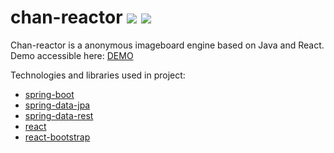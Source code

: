 chan-reactor [![](http://chanreactor.top:8080/buildStatus/icon?job=chan)](http://chanreactor.top:8080/job/chan/) [![](https://sonarqube.com/api/badges/gate?key=com.devmpv:chan-reactor)](https://sonarqube.com/dashboard?id=com.devmpv%3Achan-reactor) 
=========
Chan-reactor is a anonymous imageboard engine based on Java and React. Demo accessible here: [DEMO](http://chanreactor.top:9090)

Technologies and libraries used in project: 
* [spring-boot](http://projects.spring.io/spring-boot/)
* [spring-data-jpa](http://projects.spring.io/spring-data-jpa/)
* [spring-data-rest](http://projects.spring.io/spring-data-rest/)
* [react](https://facebook.github.io/react)
* [react-bootstrap](https://react-bootstrap.github.io)
